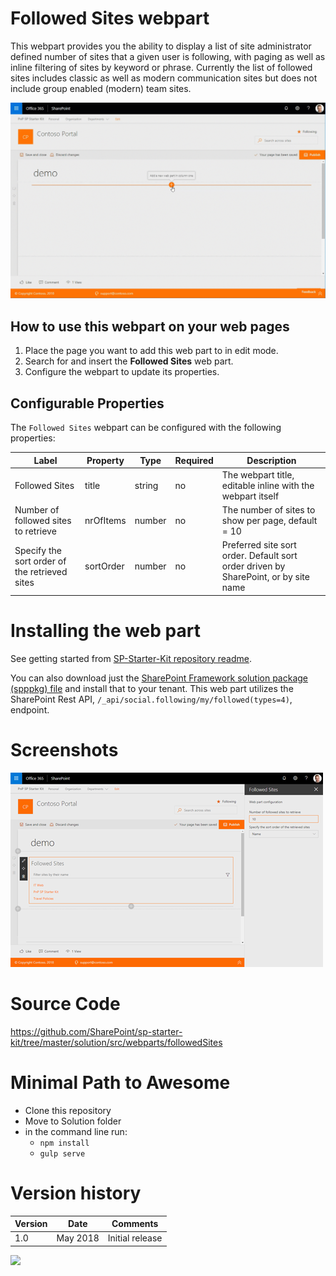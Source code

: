 # Followed Sites webpart

This webpart provides you the ability to display a list of site administrator defined number of sites that a given user is following, with paging as well as inline filtering of sites by keyword or phrase. Currently the list of followed sites includes classic as well as modern communication sites but does not include group enabled (modern) team sites.

![Bannner](../../assets/images/components/part-followed-sites.gif)

## How to use this webpart on your web pages

1. Place the page you want to add this web part to in edit mode.
2. Search for and insert the **Followed Sites** web part.
3. Configure the webpart to update its properties.

## Configurable Properties

The `Followed Sites` webpart can be configured with the following properties:

| Label | Property | Type | Required | Description |
| ---- | ---- | ---- | ---- | ---- |
| Followed Sites | title | string | no | The webpart title, editable inline with the webpart itself |
| Number of followed sites to retrieve | nrOfItems | number | no | The number of sites to show per page, default = 10 |
| Specify the sort order of the retrieved sites | sortOrder | number | no | Preferred site sort order. Default sort order driven by SharePoint, or by site name |

# Installing the web part

See getting started from [SP-Starter-Kit repository readme](https://github.com/SharePoint/sp-starter-kit). 

You can also download just the [SharePoint Framework solution package (spppkg) file](https://github.com/SharePoint/sp-starter-kit/blob/master/package/sharepoint-starter-kit.sppkg) and install that to your tenant. This web part utilizes the SharePoint Rest API, `/_api/social.following/my/followed(types=4)`, endpoint.

# Screenshots

![Bannner](../../assets/images/components/part-followed-sites.png)

# Source Code

https://github.com/SharePoint/sp-starter-kit/tree/master/solution/src/webparts/followedSites

# Minimal Path to Awesome

- Clone this repository
- Move to Solution folder
- in the command line run:
  - `npm install`
  - `gulp serve`

# Version history

Version|Date|Comments
-------|----|--------
1.0|May 2018|Initial release


![](https://telemetry.sharepointpnp.com/sp-starter-kit/documentation/components/wp-followed-sites)